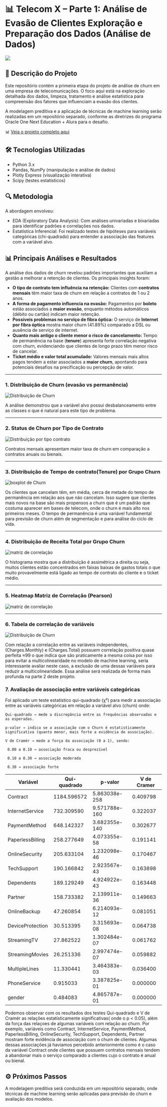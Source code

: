 # 📊 Telecom X – Parte 1: Análise de Evasão de Clientes Exploração e Preparação dos Dados (Análise de Dados)
<img src = "imagens/churn_image.png">

## 📌 Descrição do Projeto  
Este repositório contém a primeira etapa do projeto de análise de churn em uma empresa de telecomunicações. O foco aqui está na exploração detalhada dos dados, limpeza, tratamento e análise estatística para compreensão dos fatores que influenciam a evasão dos clientes.   

A modelagem preditiva e a aplicação de técnicas de machine learning serão realizadas em um repositório separado, conforme as diretrizes do programa Oracle One Next Education + Alura para o desafio.  

📊 [Veja o projeto completo aqui](https://github.com/GleiceAraujo22/telecom_x_data-analysis-challenge2/blob/d1eb3c67e6d3e119bc9d98ad0c85e05d964fa243/notebooks/Telecomx_projeto_churn_parte1_analise.ipynb)

## 🛠 Tecnologias Utilizadas  
- Python 3.x  
- Pandas, NumPy (manipulação e análise de dados)  
- Plotly Express (visualização interativa)  
- Scipy (testes estatísticos)  
  
## 🔍 Metodologia 
A abordagem envolveu: 

* EDA (Exploratory Data Analysis): Com análises univariadas e bivariadas para identificar padrões e correlações nos dados.
* Estatística Inferencial: Foi realizado testes de hipóteses para variáveis categóricas (chi-quadrado) para entender a associação das features com a variável alvo.


## 📊 Principais Análises e Resultados   
A análise dos dados de churn revelou padrões importantes que auxiliam a gestão a melhorar a retenção de clientes. Os principais insights foram: 

- **O tipo de contrato tem influência na retenção:** Clientes com **contratos mensais** têm maior taxa de churn em relação a contratos de 1 ou 2 anos.  
- **A forma de pagamento influencia na evasão:** Pagamentos por **boleto** estão associados a **maior evasão**, enquanto métodos automáticos (débito ou cartão) indicam maior retenção.  
- **Possíveis problemas no serviço de fibra óptica:** O serviço de **Internet por fibra óptica** mostra maior churn (41.89%) comparado a DSL ou ausência de serviço de internet.  
- **Quanto mais antigo o cliente menor o risco de cancelamento:** Tempo de permanência na base (**tenure**) apresenta forte correlação negativa com churn, evidenciando que clientes de longo prazo têm menor risco de cancelar.  
- **Ticket médio e valor total acumulado:** Valores mensais mais altos pagos tendem a estar associados a **maior churn**, apontando para potenciais desafios na precificação ou percepção de valor.

---

  ### 1. Distribuição de Churn (evasão vs permanência) 
  
  ![Distribuição de Churn](visualizations/taxa_churn.png)

  A análise demonstrou que a variável alvo possui desbalanceamento entre as classes o que é natural para este tipo de problema.
  
  ---
  ### 2. Status de Churn por Tipo de Contrato 
  
  ![Distribuição por tipo contrato](visualizations/churn_tipo_contrato.png)

  Contratos mensais apresentam maior taxa de churn em comparação a contratos anuais ou bienais. 
  
  ---
  ### 3. Distribuição de Tempo de contrato(Tenure) por Grupo Churn
  
   ![boxplot de Churn](visualizations/churn_tenure.png) 

 Os clientes que cancelam têm, em média, cerca de metade do tempo de permanência em relação aos que não cancelam. Isso sugere que clientes mais novos na base são mais propensos a churn que é um padrão que costuma aparecer em bases de telecom, onde o churn é mais alto nos primeiros meses. O tempo de permanência é uma variável fundamental para previsão de churn além de segmentação e para análise do ciclo de vida. 

  --- 
### 4. Distribuição de Receita Total por Grupo Churn 

![matriz de correlação](visualizations/distribuicao_receita.png) 

O histograma mostra que a  distribuição é assimétrica a direita ou seja, muitos clientes estão concentrados em faixas baixas de gastos totais o que muito provavelmente está ligado ao tempo de contrato do cliente e o ticket médio.

---
  ### 5. Heatmap Matriz de Correlação (Pearson)
  ![matriz de correlação](visualizations/matriz_corr.png)
  
 ---  
 ### 6. Tabela de correlação de variáveis 
 
![Distribuição de Churn](visualizations/tabela_corr.png) 

Com relação a correlação entre as variáveis independentes, (Charges.Monthly) e (Charges.Total) possuem correlação positiva quase perfeita ≈99 o que indica que são praticamente a mesma coisa por isso para evitar a multicolinearidade no modelo de machine learning, seria interessante avaliar neste caso, a exclusão de uma dessas variáveis para reduzir a multicolinearidade. Essa análise será realizada de forma mais profunda na parte 2 deste projeto. 

### 7. Avaliação de associação entre variáveis categóricas 
Foi aplicado um teste estatístico qui-quadrado (χ²) para medir a associação entre as variáveis categóricas em relação a variável alvo (churn) onde: 



    Qui-quadrado → mede a discrepância entre as frequências observadas e as esperadas.

    p-valor → indica se a associação com o Churn é estatisticamente significativa (quanto menor, mais forte a evidência de associação).

    V de Cramér → mede a força da associação (0 a 1), sendo:

     0.00 a 0.10 → associação fraca ou desprezível

     0.10 a 0.30 → associação moderada

     0.30 → associação forte



| Variável          | Qui-quadrado | p-valor            | V de Cramer |
|-------------------|--------------|--------------------|-------------|
| Contract          | 1184.596572  | 5.863038e-258      | 0.409798    |
| InternetService   | 732.309590   | 9.571788e-160      | 0.322037    |
| PaymentMethod     | 648.142327   | 3.682355e-140      | 0.302677    |
| PaperlessBilling  | 258.277649   | 4.073355e-58       | 0.191141    |
| OnlineSecurity    | 205.633104   | 1.232098e-46       | 0.170467    |
| TechSupport       | 190.166842   | 2.923567e-43       | 0.163898    |
| Dependents        | 189.129249   | 4.924922e-43       | 0.163448    |
| Partner           | 158.733382   | 2.139911e-36       | 0.149663    |
| OnlineBackup      | 47.260854    | 6.214093e-12       | 0.081051    |
| DeviceProtection  | 30.513395    | 3.315693e-08       | 0.064738    |
| StreamingTV       | 27.862522    | 1.302484e-07       | 0.061762    |
| StreamingMovies   | 26.251336    | 2.997474e-07       | 0.059882    |
| MultipleLines     | 11.330441    | 3.464383e-03       | 0.036400    |
| PhoneService      | 0.915033     | 3.387825e-01       | 0.000000    |
| gender            | 0.484083     | 4.865787e-01       | 0.000000    |

Podemos observar com os resultados dos testes Qui-quadrado e V de Cramér as relações estatísticamente significativas( onde o p < 0.05), além da força das relaçoes de algumas variáveis com relação ao churn.
Por exemplo, variáveis como Contract, InternetService, PaymentMethod, PaperlessBilling, OnlineSecurity, TechSupport, Dependents, Partner mostram forte evidência de associação com o churn de clientes. Algumas dessas associações já haviamos percebido anteriormente como é o caso da variável Contract onde clientes que possuem contratos mensais tendem a abandonar mais o serviço comparado a clientes cujo o contrato é anual ou bienal. 


## ⚙️ Próximos Passos  
A modelagem preditiva será conduzida em um repositório separado, onde técnicas de machine learning serão aplicadas para previsão do churn e avaliação dos modelos.  


